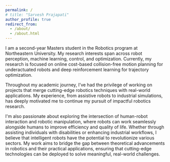 ```yaml
---
permalink: /
# title: "Sarvesh Prajapati"
author_profile: true
redirect_from: 
  - /about/
  - /about.html
---
```


I am a second-year Masters student in the Robotics program at Northeastern University. My research interests span across robot perception, machine learning, control, and optimization. Currently, my research is focused on online cost-based collision-free motion planning for underactuated robots and deep reinforcement learning for trajectory optimization.

Throughout my academic journey, I’ve had the privilege of working on projects that merge cutting-edge robotics techniques with real-world applications. My experience, from assistive robots to industrial simulations, has deeply motivated me to continue my pursuit of impactful robotics research.

I'm also passionate about exploring the intersection of human-robot interaction and robotic manipulation, where robots can work seamlessly alongside humans to improve efficiency and quality of life. Whether through assisting individuals with disabilities or enhancing industrial workflows, I believe that intelligent robots have the potential to revolutionize various sectors. My work aims to bridge the gap between theoretical advancements in robotics and their practical applications, ensuring that cutting-edge technologies can be deployed to solve meaningful, real-world challenges.